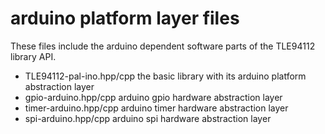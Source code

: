 # arduino platform layer files

These files include the arduino dependent software parts of the TLE94112 library API.

* TLE94112-pal-ino.hpp/cpp the basic library with its arduino platform abstraction layer
* gpio-arduino.hpp/cpp arduino gpio hardware abstraction layer
* timer-arduino.hpp/cpp arduino timer hardware abstraction layer
* spi-arduino.hpp/cpp arduino spi hardware abstraction layer
